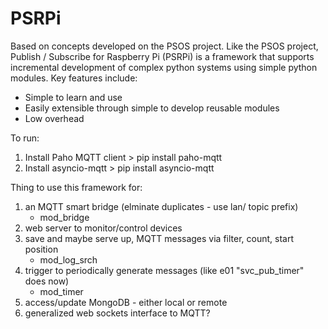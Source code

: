 # PSRPi
Based on concepts developed on the PSOS project. Like the PSOS project, Publish / Subscribe for Raspberry Pi (PSRPi) is a framework that supports incremental development of complex python systems using simple python modules. Key features include:
- Simple to learn and use
- Easily extensible through simple to develop reusable modules
- Low overhead

To run:
1. Install Paho MQTT client  > pip install paho-mqtt
2. Install asyncio-mqtt      > pip install asyncio-mqtt

Thing to use this framework for:
1. an MQTT smart bridge (elminate duplicates - use lan/ topic prefix)
    - mod_bridge
2. web server to monitor/control devices
3. save and maybe serve up, MQTT messages via filter, count, start position
    - mod_log_srch
4. trigger to periodically generate messages (like e01 "svc_pub_timer" does now)
    - mod_timer
5. access/update MongoDB - either local or remote
6. generalized web sockets interface to MQTT?


